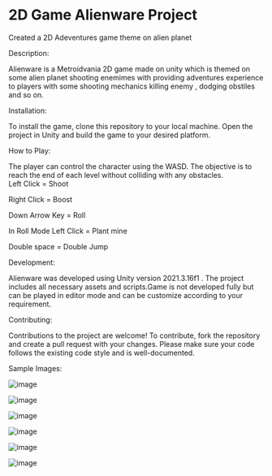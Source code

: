 # 2D Game Alienware Project
 Created a 2D Adeventures game theme on alien planet

Description:

Alienware is a Metroidvania 2D game made on unity which is themed on some alien planet shooting enemimes with providing adventures experience to players with some shooting mechanics killing enemy , dodging obstiles and so on. 

Installation:

To install the game, clone this repository to your local machine. Open the project in Unity and build the game to your desired platform.

How to Play:

The player can control the character using the WASD. The objective is to reach the end of each level without colliding with any obstacles.\
Left Click = Shoot

Right Click = Boost

Down Arrow Key = Roll

In Roll Mode Left Click = Plant mine

Double space = Double Jump

Development:

Alienware was developed using Unity version 2021.3.16f1 . The project includes all necessary assets and scripts.Game is not developed fully but can be played in editor mode and can be customize according to your requirement.

Contributing:

Contributions to the project are welcome! To contribute, fork the repository and create a pull request with your changes. Please make sure your code follows the existing code style and is well-documented.

Sample Images:

![image](https://user-images.githubusercontent.com/104272327/224028930-3111587f-1555-4e66-b568-0794666fe8a7.png)

![image](https://user-images.githubusercontent.com/104272327/224029105-0bf5a0fd-3587-4a10-82c9-708b7719124e.png)

![image](https://user-images.githubusercontent.com/104272327/224029767-246f641e-ec87-4295-9816-1823ad5ee8bd.png)

![image](https://user-images.githubusercontent.com/104272327/224089665-71e9833b-d537-43ce-90c0-d9754d10e556.png)

![image](https://user-images.githubusercontent.com/104272327/224089817-b536afc9-f404-46b0-a484-853e9c6d5b9b.png)

![image](https://user-images.githubusercontent.com/104272327/224090740-98d500bf-c208-4718-9108-9502f7df4455.png)





